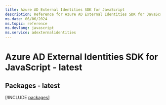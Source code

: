 ```yaml
---
title: Azure AD External Identities SDK for JavaScript
description: Reference for Azure AD External Identities SDK for JavaScript
ms.date: 06/06/2024
ms.topic: reference
ms.devlang: javascript
ms.service: adexternalidentities
---
```

# Azure AD External Identities SDK for JavaScript - latest
## Packages - latest
[!INCLUDE [packages](ad-external-identities-index.md)]